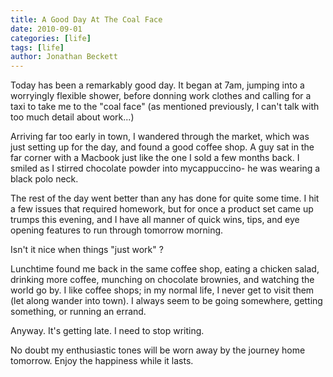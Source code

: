 ```yaml
---
title: A Good Day At The Coal Face
date: 2010-09-01
categories: [life]
tags: [life]
author: Jonathan Beckett
---
```


Today has been a remarkably good day. It began at 7am, jumping into a worryingly flexible shower, before donning work clothes and calling for a taxi to take me to the "coal face" (as mentioned previously, I can't talk with too much detail about work...)

Arriving far too early in town, I wandered through the market, which was just setting up for the day, and found a good coffee shop. A guy sat in the far corner with a Macbook just like the one I sold a few months back. I smiled as I stirred chocolate powder into mycappuccino- he was wearing a black polo neck.

The rest of the day went better than any has done for quite some time. I hit a few issues that required homework, but for once a product set came up trumps this evening, and I have all manner of quick wins, tips, and eye opening features to run through tomorrow morning.

Isn't it nice when things "just work" ?

Lunchtime found me back in the same coffee shop, eating a chicken salad, drinking more coffee, munching on chocolate brownies, and watching the world go by. I like coffee shops; in my normal life, I never get to visit them (let along wander into town). I always seem to be going somewhere, getting something, or running an errand.

Anyway. It's getting late. I need to stop writing.

No doubt my enthusiastic tones will be worn away by the journey home tomorrow. Enjoy the happiness while it lasts.